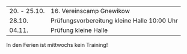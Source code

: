 |              |                                             |
| ------------ | ------------------------------------------- |
| 20. - 25.10. | 16. Vereinscamp Gnewikow                    |
| 28.10.       | Prüfungsvorbereitung kleine Halle 10:00 Uhr |
| 04.11.       | Prüfung kleine Halle                        |

In den Ferien ist mittwochs kein Training!
